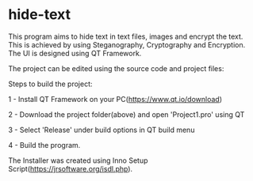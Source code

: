 # hide-text
This program aims to hide text in text files, images and encrypt the text. 
This is achieved by using Steganography, Cryptography and Encryption. 
The UI is designed using QT Framework. 


The project can be edited using the source code and project files:



Steps to build the project:

1 - Install QT Framework on your PC(https://www.qt.io/download)

2 - Download the project folder(above) and open 'Project1.pro' using QT

3 - Select 'Release' under build options in QT build menu

4 - Build the program.


The Installer was created using Inno Setup Script(https://jrsoftware.org/isdl.php). 

